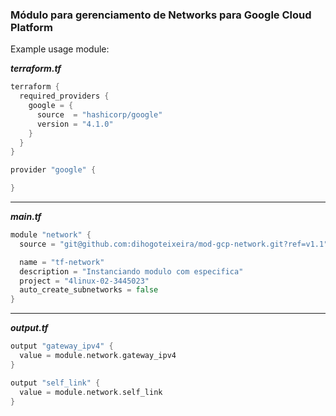### Módulo para gerenciamento de Networks para Google Cloud Platform

Example usage module:

***terraform.tf***
```go
terraform {
  required_providers {
    google = {
      source  = "hashicorp/google"
      version = "4.1.0"
    }
  }
}

provider "google" {

}
```

---

***main.tf***
```go
module "network" {
  source = "git@github.com:dihogoteixeira/mod-gcp-network.git?ref=v1.1"

  name = "tf-network"
  description = "Instanciando modulo com especifica"
  project = "4linux-02-3445023"
  auto_create_subnetworks = false
}
```

---

***output.tf***
```go
output "gateway_ipv4" {
  value = module.network.gateway_ipv4
}

output "self_link" {
  value = module.network.self_link
}
```